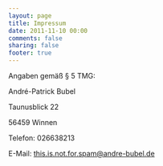 ```yaml
---
layout: page
title: Impressum
date: 2011-11-10 00:00
comments: false
sharing: false
footer: true
---
```


Angaben gemäß § 5 TMG:

André-Patrick Bubel

Taunusblick 22

56459 Winnen

Telefon: 026638213

E-Mail: this.is.not.for.spam@andre-bubel.de
